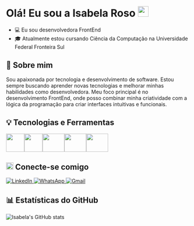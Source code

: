# Olá! Eu sou a Isabela Roso <img src="https://github.com/TheDudeThatCode/TheDudeThatCode/blob/master/Assets/Hi.gif" width="29px">

- 💻 Eu sou desenvolvedora FrontEnd
- 🎓 Atualmente estou cursando Ciência da Computação na Universidade Federal Fronteira Sul


## 🚀 Sobre mim

Sou apaixonada por tecnologia e desenvolvimento de software. Estou sempre buscando aprender novas tecnologias e melhorar minhas habilidades como desenvolvedora. Meu foco principal é no desenvolvimento FrontEnd, onde posso combinar minha criatividade com a lógica da programação para criar interfaces intuitivas e funcionais.


## 💡 Tecnologias e Ferramentas

<img src="https://cdn.jsdelivr.net/gh/devicons/devicon@latest/icons/html5/html5-plain-wordmark.svg" width="50" height="50"/><img src="https://cdn.jsdelivr.net/gh/devicons/devicon@latest/icons/css3/css3-plain-wordmark.svg" width="50" height="50"/><img src="https://cdn.jsdelivr.net/gh/devicons/devicon@latest/icons/react/react-original.svg" width="60" height="50"/><img src="https://cdn.jsdelivr.net/gh/devicons/devicon@latest/icons/javascript/javascript-plain.svg" width="60" height="50"/><img src="https://cdn.jsdelivr.net/gh/devicons/devicon@latest/icons/typescript/typescript-plain.svg" width="60" height="50"/> 


## <img src="https://github.com/TheDudeThatCode/TheDudeThatCode/blob/master/Assets/Earth.gif" width="20px" height="20"> Conecte-se comigo 
<p align="left">
    <a href="https://www.linkedin.com/in/isabela-roso" target="_blank">
        <img src="https://img.shields.io/badge/-Linkedin-0e76a8?style=flat-square&logo=Linkedin&logoColor=white" alt="LinkedIn"/>
    </a>
    <a href="https://api.whatsapp.com/send?phone=5554997148708" target="_blank">
        <img src="https://img.shields.io/badge/-WhatsApp-25d366?style=flat-square&labelColor=25d366&logo=whatsapp&logoColor=white" alt="WhatsApp"/>
    </a>
    <a href="mailto:isabelaroso11@gmail.com" target="_blank">
        <img src="https://img.shields.io/badge/-Gmail-FF0000?style=flat-square&labelColor=FF0000&logo=gmail&logoColor=white" alt="Gmail"/>
    </a>
</p>


## 📊 Estatísticas do GitHub
![Isabela's GitHub stats](https://github-readme-stats.vercel.app/api?username=RosoIsabela&show_icons=true&theme=radical)



